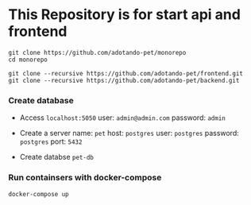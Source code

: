 # This Repository is for start api and frontend 

```
git clone https://github.com/adotando-pet/monorepo
cd monorepo

git clone --recursive https://github.com/adotando-pet/frontend.git
git clone --recursive https://github.com/adotando-pet/backend.git

```

### Create database 
- Access `localhost:5050`
user: `admin@admin.com`
password: `admin`

- Create a server
name: `pet`
host: `postgres`
user: `postgres`
password: `postgres`
port: `5432`

- Create databse `pet-db`

### Run containsers with docker-compose

```
docker-compose up
```
